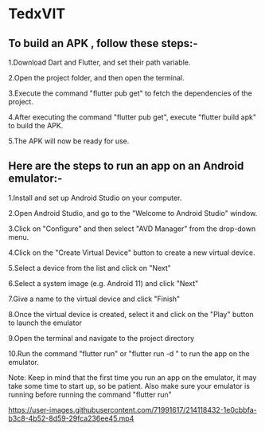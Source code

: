 # TedxVIT


## To build an APK , follow these steps:-

1.Download Dart and Flutter, and set their path variable.

2.Open the project folder, and then open the terminal.

3.Execute the command "flutter pub get" to fetch the dependencies of the project.

4.After executing the command "flutter pub get", execute "flutter build apk" to build the APK.

5.The APK will now be ready for use.


## Here are the steps to run an app on an Android emulator:-

1.Install and set up Android Studio on your computer.

2.Open Android Studio, and go to the "Welcome to Android Studio" window.

3.Click on "Configure" and then select "AVD Manager" from the drop-down menu.

4.Click on the "Create Virtual Device" button to create a new virtual device.

5.Select a device from the list and click on "Next"

6.Select a system image (e.g. Android 11) and click "Next"

7.Give a name to the virtual device and click "Finish"

8.Once the virtual device is created, select it and click on the "Play" button to launch the emulator

9.Open the terminal and navigate to the project directory

10.Run the command "flutter run" or "flutter run -d <emulator-id>" to run the app on the emulator.

Note: Keep in mind that the first time you run an app on the emulator, it may take some time to start up, so be patient. Also make sure your emulator is running before running the command "flutter run"

https://user-images.githubusercontent.com/71991617/214118432-1e0cbbfa-b3c8-4b52-8d59-29fca236ee45.mp4

